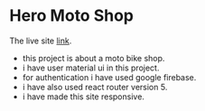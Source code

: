 # Hero Moto Shop

The live site [link](https://moto-bike-shop.web.app).

* this project is about a moto bike shop.
* i have user material ui in this project.
* for authentication i have used google firebase.
* i have also used react router version 5.
* i have made this site responsive.

